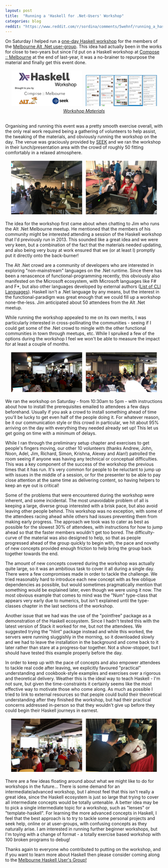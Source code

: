 ```yaml
---
layout: post
title:  "Running a 'Haskell for .Net-Users' Workshop"
categories: blog
reddit: "https://www.reddit.com/r/sordina/comments/5wehnf/running_a_haskell_for_netusers_workshop_bows_and/"
---
```


<style>

.half-image {
	max-width: 100%;
}

@media screen and (min-width: 480px) {
	.half-image {
		max-width: 45% !important;
		padding: 4px;
	}
}

.center-contents {
	text-align: center;
}
</style>

On Saturday I helped run a [one-day Haskell workshop](https://sordina.github.io/alt_dot_net_haskell_workshop/)
for the members of the
[Melbourne Alt .Net user-group](https://www.meetup.com/Melbourne-ALT-NET/?chapter_analytics_code=UA-58562077-1).
This idea had actually been in the works for close to two-years but since I'd put on
a Haskell workshop at [Compose :: Melbourne](http://www.composeconference.org/2016-melbourne/)
at the end of last-year, it was a no-brainer to repurpose the material and finally get this event done.

<div class="center-contents">
<img class="half-image" src="/images/haskell-for-dot-net/altnet.png" />
<img class="half-image" src="/images/haskell-for-dot-net/trello.png" />
</div>

<div class="center-contents">
	<a href="https://sordina.github.io/alt_dot_net_haskell_workshop">
		<em>Workshop Materials</em>
	</a>
</div>

<br />

Organising and running this event was a pretty smooth exercise overall, with
the only real work required being a gathering of volunteers to help assist,
the tweaking of the materials, and obviously running the workshop on the day.
The venue was graciously provided by [SEEK](https://www.seek.com.au/) and we
ran the workshop in their lunch/presentation area with the crowd of roughly
50 fitting comfortably in a relaxed atmosphere.

<!--more-->

<div class="center-contents">
<img class="half-image" src="/images/haskell-for-dot-net/jim/IMG_2620.JPG" />
<img class="half-image" src="/images/haskell-for-dot-net/jim/IMG_2622.JPG" />
</div>

The idea for the workshop first came about
when chatting to Jim who runs the Alt .Net Melbourne meetup. He mentioned
that the members of his community might be interested attending a session of
the Haskell workshop that I'd previously run in 2013. This sounded like a great
idea and we were very keen, but a combination of the fact that the materials
needed updating, and also being very busy at work ensured that we (or at least I)
promptly put it directly onto the back-burner!

The Alt .Net crowd are a community of developers who are interested in exploring
"non-mainstream" languages on the .Net runtime. Since there has been a renascence
of functional-programming recently, this obviously also manifested on the Microsoft
ecosystem, with Microsoft languages like F# and F\*, but also other languages
developed by external authors ([List of CLI Languages](https://en.wikipedia.org/wiki/List_of_CLI_languages)).
Haskell isn't a .Net language by any means, but the interest in the
functional-paradigm was great enough that we could fill up a workshop none-the-less.
Jim anticipated about 50 attendees from the Alt .Net meetup.

While running the workshop appealed to me on its own merits, I was particularly
interested in cross-pollinating the communities - seeing if I could get some of
the .Net crowd to mingle with the other functional communities in town through
meetups, etc. While I spruiked a few of the options during the workshop I feel
we won't be able to measure the impact for at least a couple of months.

<div class="center-contents">
<img class="half-image" src="/images/haskell-for-dot-net/20170225_104115.jpg" />
<img class="half-image" src="/images/haskell-for-dot-net/20170225_111724.jpg" />
</div>

We ran the workshop on Saturday - from 10:30am to 5pm - with instructions about
how to install the prerequisites emailed to attendees a few days beforehand.
Usually if you ask a crowd to install something ahead of time you'll be lucky
to get even half of the people doing it. For whatever reason, be it
our communication style or this crowd in particular, we hit about 95% arriving
on the day with everything they needed already set up! This let us get going
on time with a minimum of delays.

While I ran through the preliminary setup chapter and exercises to get people's
fingers moving, our other 10 volunteers
(thanks Andrew, John, Noon, Adel, Jim, Richard, Simon, Krishna, Alexey and Alan!)
patrolled the room seeing if anyone was having any technical or conceptual
difficulties. This was a key component of the success of the workshop the previous
times that it has run. It's very common for people to be reluctant to jump up with
issues in the middle of a session, or for the presenter to be able to pay close
attention at the same time as delivering content, so having helpers to keep an
eye out is critical!

Some of the problems that were encountered during the workshop were inherent, and
some incidental. The most unavoidable problem of all is keeping a large, diverse
group interested with a brisk pace, but also avoid leaving other people behind.
This workshop was no exception, with some of the attendees racing ahead while
others had issues preventing them from making early progress. The approach we
took was to cater as best as possible for the slowest 30% of attendees, with
instructions for how to jump ahead so that the faster members wouldn't get too
bored. The difficulty-curve of the material was also designed to help, so that
as people progressed ahead of the group quickly to begin with, the pace and
novelty of new concepts provided enough friction to help bring the group back
together towards the end.

The amount of new concepts covered during the workshop was actually quite large,
so it was an ambitious task to cover it all during a single day. There were a few
compromises made in order to tackle the challenge. We tried reasonably hard to
introduce each new concept with as few oblique dependencies as possible, but
would sometimes pragmatically mention that something would be explained later,
even though we were using it now. The most obvious example that comes to mind
was the "Num" type-class that appears very early due to numerics, but isn't
explained until the type-classes chapter in the last sections of the workshop.

Another issue that we had was the use of the "pointfree" package as a demonstration
of the Haskell ecosystem. Since I hadn't tested this with the latest version
of Stack it worked for me, but not the attendees. We suggested trying the
"hlint" package instead and while this worked, the servers were running sluggishly
in the morning, so it downloaded slowly and we had to leave the installation
in the background and come back to it later rather than stare at a progress-bar
together. Not a show-stopper, but I should have tested this example properly
before the day.

In order to keep up with the pace of concepts and also empower attendees to
tackle real code after leaving, we explicitly favoured "practical" understanding
and cookbook-style examples and exercises over a rigorous and theoretical
delivery. Weather this is the ideal way to teach Haskell - I'm not sure, but
given the time-constraints it certainly seems like the most effective way to
motivate those who come along. As much as possible I tried to link to external
resources so that people could build their theoretical understanding after
they finished the workshop, but had their practical concerns addressed in-person
so that they wouldn't give up before they could begin their Haskell journeys
in earnest.

<div class="center-contents">
<img class="half-image" src="/images/haskell-for-dot-net/IMG_20170225_155755.jpg" />
<img class="half-image" src="/images/haskell-for-dot-net/jim/IMG_2617.JPG" />
</div>

There are a few ideas floating around about what we might like to do for
workshops in the future... There is some demand for an intermediate/advanced
workshop, but I almost feel that this isn't really a great idea, since the
Haskell ecosystem is just so large that trying to cover all intermediate
concepts would be totally untenable. A better idea may be to pick a single
intermediate topic for a workshop, such as "lenses" or "template-haskell".
For learning the more advanced concepts in Haskell, I feel that the best approach is to
try to tackle some personal projects and seek help, online or at user-groups,
with confusing concepts as they naturally arise. I am interested in running
further beginner workshops, but I'm toying with a change of format -
a totally exercise based workshop with 100 broken programs to debug!

Thanks again to everyone who contributed to putting on the workshop, and
if you want to learn more about Haskell then please consider coming along
to the [Melbourne Haskell User's Group!](https://www.meetup.com/Melbourne-Haskell-Users-Group/)
